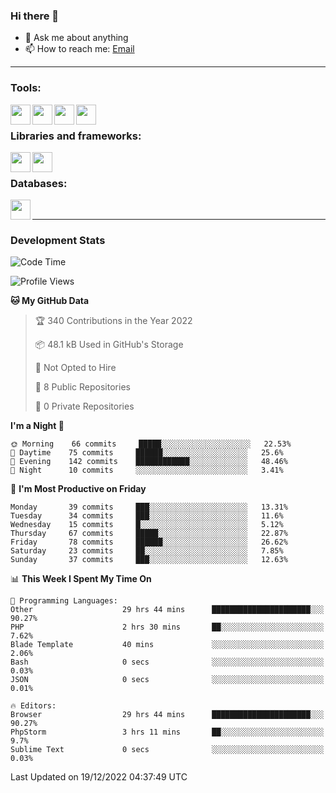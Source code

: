 ### Hi there 👋

<!-- - 🔭 I’m currently working on [huyviet] -->
- 💬 Ask me about anything
- 📫 How to reach me: [Email]
<!-- - ⚡ Fun fact: abc -->

---

### Tools:
<img align='left' height="32" width="32" src="https://cdn.jsdelivr.net/npm/simple-icons@4.8.0/icons/phpstorm.svg" />
<img align='left' height="32" width="32" src="https://cdn.jsdelivr.net/npm/simple-icons@4.8.0/icons/sublimetext.svg" />
<img align='left' height="32" width="32" src="https://cdn.jsdelivr.net/npm/simple-icons@4.8.0/icons/laragon.svg" />
<img align='left' height="32" width="32" src="https://cdn.jsdelivr.net/npm/simple-icons@4.8.0/icons/xampp.svg" />
<br>

### Libraries and frameworks:
<img align='left' height="32" width="32" src="https://cdn.jsdelivr.net/npm/simple-icons@4.8.0/icons/laravel.svg" />
<img align='left' height="32" width="32" src="https://cdn.jsdelivr.net/npm/simple-icons@4.8.0/icons/jquery.svg" />
<br>

### Databases:
<img align='left' height="32" width="32" src="https://cdn.jsdelivr.net/npm/simple-icons@4.8.0/icons/mysql.svg" />
<br>

---
### Development Stats
<!--START_SECTION:waka-->
![Code Time](http://img.shields.io/badge/Code%20Time-545%20hrs%2038%20mins-blue)

![Profile Views](http://img.shields.io/badge/Profile%20Views-75-blue)

**🐱 My GitHub Data** 

> 🏆 340 Contributions in the Year 2022
 > 
> 📦 48.1 kB Used in GitHub's Storage 
 > 
> 🚫 Not Opted to Hire
 > 
> 📜 8 Public Repositories 
 > 
> 🔑 0 Private Repositories  
 > 
**I'm a Night 🦉** 

```text
🌞 Morning    66 commits     █████░░░░░░░░░░░░░░░░░░░░   22.53% 
🌆 Daytime    75 commits     ██████░░░░░░░░░░░░░░░░░░░   25.6% 
🌃 Evening    142 commits    ████████████░░░░░░░░░░░░░   48.46% 
🌙 Night      10 commits     ░░░░░░░░░░░░░░░░░░░░░░░░░   3.41%

```
📅 **I'm Most Productive on Friday** 

```text
Monday       39 commits     ███░░░░░░░░░░░░░░░░░░░░░░   13.31% 
Tuesday      34 commits     ███░░░░░░░░░░░░░░░░░░░░░░   11.6% 
Wednesday    15 commits     █░░░░░░░░░░░░░░░░░░░░░░░░   5.12% 
Thursday     67 commits     █████░░░░░░░░░░░░░░░░░░░░   22.87% 
Friday       78 commits     ██████░░░░░░░░░░░░░░░░░░░   26.62% 
Saturday     23 commits     ██░░░░░░░░░░░░░░░░░░░░░░░   7.85% 
Sunday       37 commits     ███░░░░░░░░░░░░░░░░░░░░░░   12.63%

```


📊 **This Week I Spent My Time On** 

```text
💬 Programming Languages: 
Other                    29 hrs 44 mins      ██████████████████████░░░   90.27% 
PHP                      2 hrs 30 mins       ██░░░░░░░░░░░░░░░░░░░░░░░   7.62% 
Blade Template           40 mins             ░░░░░░░░░░░░░░░░░░░░░░░░░   2.06% 
Bash                     0 secs              ░░░░░░░░░░░░░░░░░░░░░░░░░   0.03% 
JSON                     0 secs              ░░░░░░░░░░░░░░░░░░░░░░░░░   0.01%

🔥 Editors: 
Browser                  29 hrs 44 mins      ██████████████████████░░░   90.27% 
PhpStorm                 3 hrs 11 mins       ██░░░░░░░░░░░░░░░░░░░░░░░   9.7% 
Sublime Text             0 secs              ░░░░░░░░░░░░░░░░░░░░░░░░░   0.03%

```


 Last Updated on 19/12/2022 04:37:49 UTC
<!--END_SECTION:waka-->

[huyviet]: https://huyviet.vn/
[EMAIl]: https://mail.google.com/mail/u/0/?fs=1&tf=cm&source=mailto&to=huynguyenviet0110@gmail.com
